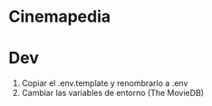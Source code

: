 # Cinemapedia

# Dev

1. Copiar el .env.template y renombrarlo a .env
2. Cambiar las variables de entorno (The MovieDB)
